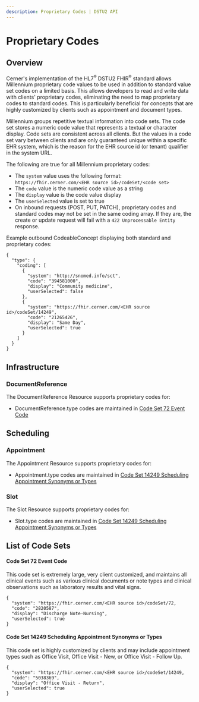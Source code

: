 ```yaml
---
description: Proprietary Codes | DSTU2 API
---
```


# Proprietary Codes




## Overview

Cerner's implementation of the HL7<sup>®</sup> DSTU2 FHIR<sup>®</sup> standard allows Millennium proprietary code values
to be used in addition to standard value set codes on a limited basis. This allows developers to read and write data
with clients' proprietary codes, eliminating the need to map proprietary codes to standard codes. This is particularly
beneficial for concepts that are highly customized by clients such as appointment and document types.

Millennium groups repetitive textual information into code sets. The code set stores a numeric code value that
represents a textual or character display. Code sets are consistent across all clients. But the values in a code set
vary between clients and are only guaranteed unique within a specific EHR system, which is the reason for the EHR
source id (or tenant) qualifier in the system URL.

The following are true for all Millennium proprietary codes:

* The `system` value uses the following format: `https://fhir.cerner.com/<EHR source id>/codeSet/<code set>`
* The `code` value is the numeric code value as a string
* The `display` value is the code value display
* The `userSelected` value is set to true
* On inbound requests (POST, PUT, PATCH), proprietary codes and standard codes may not be set in the same coding array. If they are, the create or update request will fail with a `422 Unprocessable Entity` response.

Example outbound CodeableConcept displaying both standard and proprietary codes:

    {
      "type": {
        "coding": [
          {
            "system": "http://snomed.info/sct",
            "code": "394581000",
            "display": "Community medicine",
            "userSelected": false
          },
          {
            "system": "https://fhir.cerner.com/<EHR source id>/codeSet/14249",
            "code": "21265426",
            "display": "Same Day",
            "userSelected": true
          }
        ]
      }
    }

## Infrastructure

<!-- use html header to avoid showing up in toc -->
<h3>DocumentReference</h3>

The DocumentReference Resource supports proprietary codes for:

* DocumentReference.type codes are maintained in [Code Set 72 Event Code](#code-set-72-event-code)

## Scheduling

<!-- use html header to avoid showing up in toc -->
<h3>Appointment</h3>

The Appointment Resource supports proprietary codes for:

* Appointment.type codes are maintained in [Code Set 14249 Scheduling Appointment Synonyms or Types](#code-set-14249-scheduling-appointment-synonyms-or-types)

<!-- use html header to avoid showing up in toc -->
<h3>Slot</h3>

The Slot Resource supports proprietary codes for:

* Slot.type codes are maintained in [Code Set 14249 Scheduling Appointment Synonyms or Types](#code-set-14249-scheduling-appointment-synonyms-or-types)

## List of Code Sets

#### Code Set 72 Event Code

This code set is extremely large, very client customized, and maintains all clinical events such as various clinical
documents or note types and clinical observations such as laboratory results and vital signs.

    {
      "system": "https://fhir.cerner.com/<EHR source id>/codeSet/72,
      "code": "2820587",
      "display": "Discharge Note-Nursing",
      "userSelected": true
    }

#### Code Set 14249 Scheduling Appointment Synonyms or Types

This code set is highly customized by clients and may include appointment types such as
Office Visit, Office Visit - New, or Office Visit - Follow Up.

    {
      "system": "https://fhir.cerner.com/<EHR source id>/codeSet/14249,
      "code": "5038369",
      "display": "Office Visit - Return",
      "userSelected": true
    }

